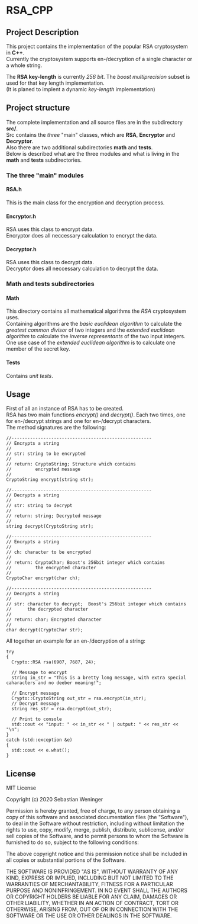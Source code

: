 # RSA_CPP

## Project Description
This project contains the implementation of the popular RSA cryptosystem in **C++**.  
Currently the cryptosystem supports en-/decryption of a single character or a whole string.  
  
The **RSA key-length** is currently *256 bit*. The *boost multiprecision* subset is used for that key length implementation.  
(It is planed to implent a dynamic *key-length* implementation)

## Project structure
The complete implementation and all source files are in the subdirectory **src/**.  
Src contains the *three* "main" classes, which are **RSA**, **Encryptor** and **Decryptor**.  
Also there are two additional subdirectories **math** and **tests**.  
Below is described what are the three modules and what is living in the **math** and **tests** subdirectories.

### The three "main" modules
#### RSA.h
This is the main class for the encryption and decryption process.
#### Encryptor.h
RSA uses this class to encrypt data.   
Encryptor does all neccessary calculation to encrypt the data.
#### Decryptor.h
RSA uses this class to decrypt data.  
Decryptor does all neccessary calculation to decrypt the data.  

### Math and tests subdirectories
#### Math
This directory contains all mathematical algorithms the *RSA* cryptosystem uses.  
Containing algorithms are the *basic euclidean algorithm* to calculate the *greatest common divisor* of two integers and the *extended euclidean algorithm* to calculate the *inverse representants* of the two input integers. One use case of the *extended euclidean algorithm* is to calculate one member of the secret key.
#### Tests
Contains *unit tests*.

## Usage
First of all an instance of RSA has to be created.  
RSA has two main functions *encrypt()* and *decrypt()*. Each two times, one for en-/decrypt strings and one for en-/decrypt characters.  
The method signatures are the following:  
```
//-----------------------------------------------------
// Encrypts a string
//
// str: string to be encrypted
//
// return: CryptoString; Structure which contains
//         encrypted message
//
CryptoString encrypt(string str);

//-----------------------------------------------------
// Decrypts a string
//
// str: string to decrypt
//
// return: string; Decrypted message
//
string decrypt(CryptoString str);

//-----------------------------------------------------
// Encrypts a string
//
// ch: character to be encrypted
//
// return: CryptoChar; Boost's 256bit integer which contains
//         the encrypted character
//
CryptoChar encrypt(char ch);

//-----------------------------------------------------
// Decrypts a string
//
// str: character to decrypt;  Boost's 256bit integer which contains
//      the decrypted character
//
// return: char; Encrypted character
//
char decrypt(CryptoChar str);
```
All together an example for an en-/decryption of a string:
```
try
{
  Crypto::RSA rsa(6907, 7687, 24);

  // Message to encrypt
  string in_str = "This is a bretty long message, with extra special caharacters and no deeber meaning!";

  // Encrypt message
  Crypto::CryptoString out_str = rsa.encrypt(in_str);
  // Decrypt message
  string res_str = rsa.decrypt(out_str);

  // Print to console
  std::cout << "input: " << in_str << " | output: " << res_str << "\n";
}
catch (std::exception &e)
{
  std::cout << e.what();
}
```

## License
MIT License

Copyright (c) 2020 Sebastian Weninger

Permission is hereby granted, free of charge, to any person obtaining a copy
of this software and associated documentation files (the "Software"), to deal
in the Software without restriction, including without limitation the rights
to use, copy, modify, merge, publish, distribute, sublicense, and/or sell
copies of the Software, and to permit persons to whom the Software is
furnished to do so, subject to the following conditions:

The above copyright notice and this permission notice shall be included in all
copies or substantial portions of the Software.

THE SOFTWARE IS PROVIDED "AS IS", WITHOUT WARRANTY OF ANY KIND, EXPRESS OR
IMPLIED, INCLUDING BUT NOT LIMITED TO THE WARRANTIES OF MERCHANTABILITY,
FITNESS FOR A PARTICULAR PURPOSE AND NONINFRINGEMENT. IN NO EVENT SHALL THE
AUTHORS OR COPYRIGHT HOLDERS BE LIABLE FOR ANY CLAIM, DAMAGES OR OTHER
LIABILITY, WHETHER IN AN ACTION OF CONTRACT, TORT OR OTHERWISE, ARISING FROM,
OUT OF OR IN CONNECTION WITH THE SOFTWARE OR THE USE OR OTHER DEALINGS IN THE
SOFTWARE.

